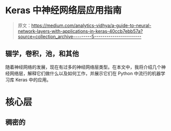 # Keras 中神经网络层应用指南

> 原文：<https://medium.com/analytics-vidhya/a-guide-to-neural-network-layers-with-applications-in-keras-40ccb7ebb57a?source=collection_archive---------5----------------------->

## 辍学，卷积，池，和其他

随着神经网络的发展，现在有过多的神经网络层类型。在本文中，我将介绍几个神经网络层，解释它们做什么以及如何工作，并展示它们在 Python 中流行的机器学习库 Keras 中的应用。

# 核心层

## 稠密的